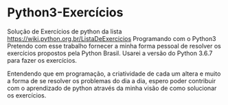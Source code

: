 # Python3-Exercícios

Solução de Exercícios de python da lista https://wiki.python.org.br/ListaDeExercicios
Programando com o Python3
Pretendo com esse trabalho fornecer a minha forma pessoal de resolver os exercícios propostos pela Python Brasil.
Usarei a versão do  Python 3.6.7 para fazer os exercícios.

Entendendo que em programação, a criatividade de cada um altera e muito a forma de se resolver os problemas do dia a dia, espero poder contribuir com o aprendizado de python através da minha visão de como solucionar os exercícios.

